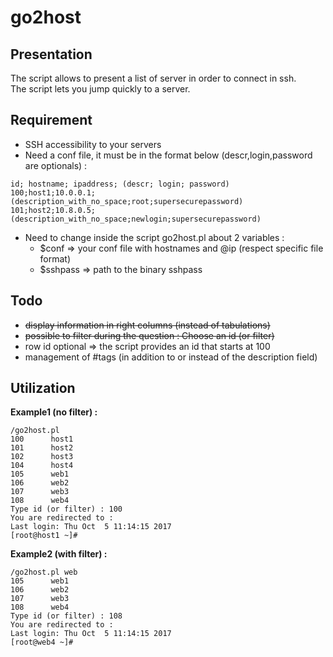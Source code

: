 # go2host

## Presentation

The script allows to present a list of server in order to connect in ssh.  
The script lets you jump quickly to a server.  


## Requirement

* SSH accessibility to your servers
* Need a conf file, it must be in the format below (descr,login,password are optionals) :  
```
id; hostname; ipaddress; (descr; login; password)
100;host1;10.0.0.1;(description_with_no_space;root;supersecurepassword)
101;host2;10.8.0.5;(description_with_no_space;newlogin;supersecurepassword)
```
* Need to change inside the script go2host.pl about 2 variables :  
  - $conf => your conf file with hostnames and @ip (respect specific file format)
  - $sshpass => path to the binary sshpass

## Todo

* ~~display information in right columns (instead of tabulations)~~
* ~~possible to filter during the question : Choose an id (or filter)~~
* row id optional => the script provides an id that starts at 100
* management of #tags (in addition to or instead of the description field)

## Utilization

**Example1 (no filter) :**
```
/go2host.pl 
100      host1
101      host2
102      host3
104      host4
105      web1
106      web2
107      web3
108      web4
Type id (or filter) : 100
You are redirected to :
Last login: Thu Oct  5 11:14:15 2017
[root@host1 ~]# 
```
**Example2 (with filter) :**
```
/go2host.pl web
105      web1
106      web2
107      web3
108      web4
Type id (or filter) : 108
You are redirected to :
Last login: Thu Oct  5 11:14:15 2017
[root@web4 ~]# 

